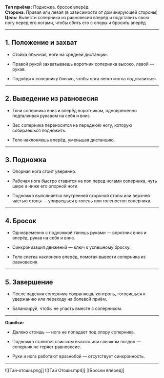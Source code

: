**Тип приёма:** Подножка, бросок вперёд  
**Сторона:** Правая или левая (в зависимости от доминирующей стороны)  
**Цель:** Вывести соперника из равновесия вперёд и подставить свою ногу перед его ногами, чтобы сбить его с опоры и бросить вперёд

---

## 1. Положение и захват

- Стойка обычная, ноги на средней дистанции.
    
- Правой рукой захватываешь воротник соперника высоко, левой — рукав.
    
- Подойди к сопернику близко, чтобы нога легко могла подставиться.


---

## 2. Выведение из равновесия

- Тяни соперника вниз и вперёд воротником, одновременно подталкивая рукавом на себя и вниз.
    
- Вес соперника переносится на переднюю ногу, которую собираешься подножить.
    
- Тело наклоняешь вперёд, уменьшая дистанцию.

---

## 3. Подножка

- Опорная нога стоит уверенно.
    
- Рабочая нога быстро ставится на пол перед ногами соперника, чуть шире и ниже его опорной ноги.
    
- Подножка выполняется внутренней стороной стопы или верхней частью стопы — упираешься в голень или голеностоп соперника.


---

## 4. Бросок

- Одновременно с подножкой тянешь руками — воротник вниз и вперёд, рукав на себя и вниз.
    
- Синхронизация движений — ключ к успешному броску.
    
- Тело слегка наклонено вперёд, помогая вывести соперника из равновесия.


---

## 5. Завершение

- После падения соперника сохраняешь контроль, готовишься к удержанию или переходу на болевой приём.
    
- Балансируй, чтобы не упасть вместе с соперником.


---

**Ошибки:**

- Далеко стоишь — нога не попадает под опору соперника.
    
- Подножка ставится слишком высоко или слишком поздно — соперник не теряет равновесие.
    
- Руки и нога работают вразнобой — отсутствует синхронность.


---
![[Тай-отоши.png]]
![[Тай Отоши.mp4]]
[[Броски вперед]]


